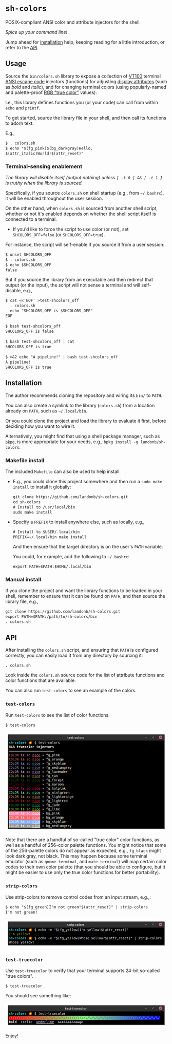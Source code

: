 # `sh-colors`

POSIX-compliant ANSI color and attribute injectors for the shell.

*Spice up your command line!*

Jump ahead for [installation](#installation) help,
keeping reading for a little introduction,
or refer to the [API](#api).

## Usage

Source the `bin/colors.sh` library to expose a collection of
[VT100](https://vt100.net/) terminal
[ANSI escape code](https://en.wikipedia.org/wiki/ANSI_escape_code)
injectors (functions)
for adjusting
[display attributes](https://en.wikipedia.org/wiki/ANSI_escape_code#SGR_parameters)
(such as *bold* and *italic*),
and for changing terminal colors
(using popularly-named and palette-proof
[RGB "true color"](https://en.wikipedia.org/wiki/ANSI_escape_code#24-bit)
values).

I.e., this library defines functions you (or your code) can call
from within `echo` and `printf`.

To get started, source the library file in your shell,
and then call its functions to adorn text.

E.g.,

  ```shell
  $ . colors.sh
  $ echo "$(fg_pink)$(bg_darkgray)Hello, $(attr_italic)World!$(attr_reset)"
  ```

### Terminal-sensing enablement

*The library will disable itself (output nothing) unless `[ -t 0 ] && [ -t 1 ]`
is truthy when the library is sourced.*

Specifically, if you source `colors.sh` on shell startup (e.g., from
`~/.bashrc`), it will be enabled throughout the user session.

On the other hand, when `colors.sh` is sourced from another shell
script, whether or not it's enabled depends on whether the shell script
itself is connected to a terminal.

- If you'd like to force the script to use color (or not), set
  `SHCOLORS_OFF=false` (or `SHCOLORS_OFF=true`).

For instance, the script will self-enable if you source it from a user session:

  ```shell
  $ unset SHCOLORS_OFF
  $ . colors.sh
  $ echo $SHCOLORS_OFF
  false
  ```

But if you source the library from an executable and then redirect that output
(or the input), the script will not sense a terminal and will self-disable, e.g.,

  ```shell
  $ cat <<'EOF' >test-shcolors_off
    . colors.sh
    echo "SHCOLORS_OFF is $SHCOLORS_OFF"
  EOF

  $ bash test-shcolors_off
  SHCOLORS_OFF is false

  $ bash test-shcolors_off | cat
  SHCOLORS_OFF is true

  $ >&2 echo "A pipeline!" | bash test-shcolors_off
  A pipeline!
  SHCOLORS_OFF is true
  ```

## Installation

The author recommends cloning the repository and wiring its `bin/` to `PATH`.

You can also create a symlink to the library (`colors.sh`) from a location
already on `PATH`, such as `~/.local/bin`.

Or you could clone the project and load the library to evaluate it first,
before deciding how you want to wire it.

Alternatively, you might find that using a shell package manager, such as
[`bkpg`](https://github.com/bpkg/bpkg),
is more appropriate for your needs, e.g.,
`bpkg install -g landonb/sh-colors`.

### Makefile install

The included `Makefile` can also be used to help install.

- E.g., you could clone this project somewhere and
  then run a `sudo make install` to install it globally:

  ```shell
  git clone https://github.com/landonb/sh-colors.git
  cd sh-colors
  # Install to /usr/local/bin
  sudo make install
  ```

- Specify a `PREFIX` to install anywhere else, such as locally, e.g.,

  ```shell
  # Install to $USER/.local/bin
  PREFIX=~/.local/bin make install
  ```

  And then ensure that the target directory is on the user's `PATH` variable.

  You could, for example, add the following to `~/.bashrc`:

  ```shell
  export PATH=$PATH:$HOME/.local/bin
  ```

### Manual install

If you clone the project and want the library functions to be
loaded in your shell, remember to ensure that it can be found
on `PATH`, and then source the library file, e.g.,

  ```shell
  git clone https://github.com/landonb/sh-colors.git
  export PATH=$PATH:/path/to/sh-colors/bin
  . colors.sh
  ```

## API

After installing the `colors.sh` script, and ensuring
that `PATH` is configured correctly, you can easily load it
from any directory by sourcing it:

  ```shell
  . colors.sh
  ```

Look inside the `colors.sh` source code for the list of attribute
functions and color functions that are available.

You can also run `test-colors` to see an example of the colors.

### `test-colors`

Run `test-colors` to see the list of color functions.

  ```shell
  $ test-colors
  ```

![test-colors screenshot](docs/assets/static-test-colors-wb.png "test-colors example")

Note that there are a handful of so-called "true color" color functions,
as well as a handful of 256-color palette functions. You might notice that some
of the 256-palette colors do not appear as expected, e.g., `fg_black`
might look dark gray, not black. This may happen because some terminal
emulator (such as `gnome-terminal`, and `mate-terminal`) will map
certain color codes to their own color palette (that you should be able
to configure, but it might be easier to use only the true color functions
for better portability).

### `strip-colors`

Use strip-colors to remove control codes from an input stream, e.g.,:

  ```shell
  $ echo "$(fg_green)I'm not green!$(attr_reset)" | strip-colors
  I'm not green!
  ```

![strip-colors screenshot](docs/assets/static-strip-colors-wb.png "strip-colors example")

### `test-truecolor`

Use `test-truecolor` to verify that your terminal supports 24-bit so-called "true colors".

  ```shell
  $ test-truecolor
  ```

You should see something like:

![test-truecolor screenshot](docs/assets/static-test-truecolor-wb.png "test-truecolor example")

Enjoy!

